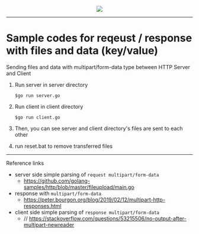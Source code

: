 <p align=center>
<a href="https://hits.seeyoufarm.com"/><img src="https://hits.seeyoufarm.com/api/count/incr/badge.svg?url=https%3A%2F%2Fgithub.com%2Fnicewook%2Ftest-multipart"/></a>
</p>

---

# Sample codes for reqeust / response with files and data (key/value)


Sending files and data with multipart/form-data type between HTTP Server and Client 

1. Run server in server directory

    ```$go run server.go```


2. Run client in client directory

    ```$go run client.go```

3. Then, you can see server and client directory's files are sent to each other

4. run reset.bat to remove transferred files




---

Reference links
- server side simple parsing of `request multipart/form-data`
  - https://github.com/golang-samples/http/blob/master/fileupload/main.go
- response with `multipart/form-data`
  - https://peter.bourgon.org/blog/2019/02/12/multipart-http-responses.html
- client side simple parsing of `response multipart/form-data`
  - // https://stackoverflow.com/questions/53215506/no-output-after-multipart-newreader 



